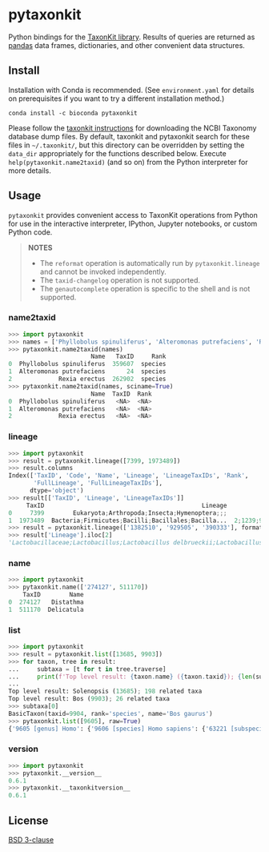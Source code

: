 # pytaxonkit

Python bindings for the [TaxonKit library](https://bioinf.shenwei.me/taxonkit/).
Results of queries are returned as [pandas](https://pandas.pydata.org/) data frames, dictionaries, and other convenient data structures.


## Install

Installation with Conda is recommended.
(See `environment.yaml` for details on prerequisites if you want to try a different installation method.)

```
conda install -c bioconda pytaxonkit
```

Please follow the [taxonkit instructions](https://bioinf.shenwei.me/taxonkit/usage/#taxonkit) for downloading the NCBI Taxonomy database dump files.
By default, taxonkit and pytaxonkit search for these files in `~/.taxonkit/`, but this directory can be overridden by setting the `data_dir` appropriately for the functions described below.
Execute `help(pytaxonkit.name2taxid)` (and so on) from the Python interpreter for more details.


## Usage

`pytaxonkit` provides convenient access to TaxonKit operations from Python for use in the interactive interpreter, IPython, Jupyter notebooks, or custom Python code.

> **NOTES**
> - The `reformat` operation is automatically run by `pytaxonkit.lineage` and cannot be invoked independently.
> - The `taxid-changelog` operation is not supported.
> - The `genautocomplete` operation is specific to the shell and is not supported.

### name2taxid

```python
>>> import pytaxonkit
>>> names = ['Phyllobolus spinuliferus', 'Alteromonas putrefaciens', 'Rexia erectus']
>>> pytaxonkit.name2taxid(names)
                       Name   TaxID     Rank
0  Phyllobolus spinuliferus  359607  species
1  Alteromonas putrefaciens      24  species
2             Rexia erectus  262902  species
>>> pytaxonkit.name2taxid(names, sciname=True)
                       Name  TaxID  Rank
0  Phyllobolus spinuliferus   <NA>  <NA>
1  Alteromonas putrefaciens   <NA>  <NA>
2             Rexia erectus   <NA>  <NA>
```

### lineage

```python
>>> import pytaxonkit
>>> result = pytaxonkit.lineage([7399, 1973489])
>>> result.columns
Index(['TaxID', 'Code', 'Name', 'Lineage', 'LineageTaxIDs', 'Rank',
       'FullLineage', 'FullLineageTaxIDs'],
      dtype='object')
>>> result[['TaxID', 'Lineage', 'LineageTaxIDs']]
     TaxID                                            Lineage                          LineageTaxIDs
0     7399        Eukaryota;Arthropoda;Insecta;Hymenoptera;;;                2759;6656;50557;7399;;;
1  1973489  Bacteria;Firmicutes;Bacilli;Bacillales;Bacilla...  2;1239;91061;1385;186817;1386;1973489
>>> result = pytaxonkit.lineage(['1382510', '929505', '390333'], formatstr='{f};{g};{s};{S}')
>>> result['Lineage'].iloc[2]
'Lactobacillaceae;Lactobacillus;Lactobacillus delbrueckii;Lactobacillus delbrueckii subsp. bulgaricus'
```

### name

```python
>>> import pytaxonkit
>>> pytaxonkit.name(['274127', 511170])
    TaxID        Name
0  274127   Distathma
1  511170  Delicatula
```

### list

```python
>>> import pytaxonkit
>>> result = pytaxonkit.list([13685, 9903])
>>> for taxon, tree in result:
...     subtaxa = [t for t in tree.traverse]
...     print(f'Top level result: {taxon.name} ({taxon.taxid}); {len(subtaxa)} related taxa')
...
Top level result: Solenopsis (13685); 198 related taxa
Top level result: Bos (9903); 26 related taxa
>>> subtaxa[0]
BasicTaxon(taxid=9904, rank='species', name='Bos gaurus')
>>> pytaxonkit.list([9605], raw=True)
{'9605 [genus] Homo': {'9606 [species] Homo sapiens': {'63221 [subspecies] Homo sapiens neanderthalensis': {}, "741158 [subspecies]Homo sapiens subsp. 'Denisova'": {}, '2665952 [no rank] environmental samples': {'2665953 [species] Homo sapiens environmentalsample': {}}}, '1425170 [species] Homo heidelbergensis': {}}}
```

### version

```python
>>> import pytaxonkit
>>> pytaxonkit.__version__
0.6.1
>>> pytaxonkit.__taxonkitversion__
0.6.1
```


## License

[BSD 3-clause](LICENSE)
